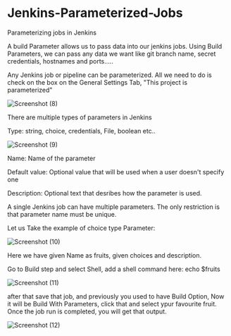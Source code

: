# Jenkins-Parameterized-Jobs
Parameterizing jobs in Jenkins

A build Parameter allows us to pass data into our jenkins jobs. 
Using Build Parameters, we can pass any data we want like git branch name, secret credentials, hostnames and ports.....

Any Jenkins job or pipeline can be parameterized. All we need to do is check on the box on the General Settings Tab, "This project is parameterized"

![Screenshot (8)](https://user-images.githubusercontent.com/98457309/227211362-728cb435-0753-4ad0-afaa-2936a96153f0.png)

There are multiple types of parameters in Jenkins 

Type: string, choice, credentials, File, boolean etc..

![Screenshot (9)](https://user-images.githubusercontent.com/98457309/227213037-6dfaceac-d9fd-4a3d-a530-7f756c0d0f69.png)

Name: Name of the parameter

Default value: Optional value that will be used when a user doesn't specify one

Description: Optional text that desribes how the parameter is used.

A single Jenkins job can have multiple parameters. The only restriction is that parameter name must be unique.

Let us Take the example of choice type Parameter:

![Screenshot (10)](https://user-images.githubusercontent.com/98457309/227214866-6cd2f43f-8ccd-4d42-884a-bb15787b4159.png)

Here we have given Name as fruits, given choices and description.

Go to Build step and select Shell, add a shell command here: echo $fruits

![Screenshot (11)](https://user-images.githubusercontent.com/98457309/227215160-88834b97-c6e5-46fa-a45b-a5a682a497d5.png)

after that save that job, and previously you used to have Build Option, Now it will be Build With Parameters, click that and select ypur favourite fruit. Once the job run is completed, you will get that output.

![Screenshot (12)](https://user-images.githubusercontent.com/98457309/227215517-97771693-00e5-4b9a-b208-f35304737924.png)

